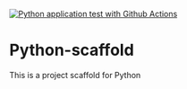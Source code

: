 [![Python application test with Github Actions](https://github.com/son-n-pham/Python-scaffold/actions/workflows/main.yml/badge.svg)](https://github.com/son-n-pham/Python-scaffold/actions/workflows/main.yml)

# Python-scaffold
This is a project scaffold for Python

